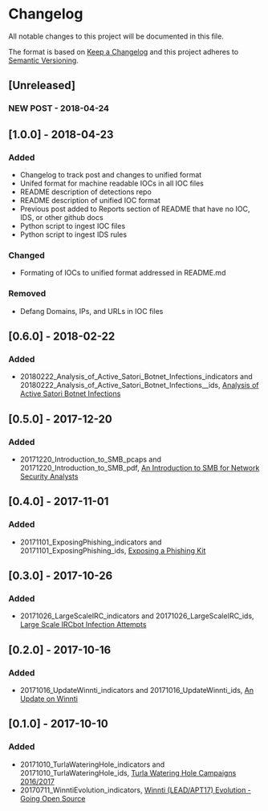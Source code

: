 # Changelog
All notable changes to this project will be documented in this file.

The format is based on [Keep a Changelog](http://keepachangelog.com/en/1.0.0/)
and this project adheres to [Semantic Versioning](http://semver.org/spec/v2.0.0.html).

## [Unreleased]
### NEW POST - 2018-04-24

## [1.0.0] - 2018-04-23
### Added
- Changelog to track post and changes to unified format
- Unifed format for machine readable IOCs in all IOC files
- README description of detections repo
- README description of unified IOC format
- Previous post added to Reports section of README that have no IOC, IDS, or other github docs
- Python script to ingest IOC files
- Python script to ingest IDS rules

### Changed
- Formating of IOCs to unified format addressed in README.md

### Removed
- Defang Domains, IPs, and URLs in IOC files

## [0.6.0] - 2018-02-22
### Added
- 20180222_Analysis_of_Active_Satori_Botnet_Infections_indicators and 20180222_Analysis_of_Active_Satori_Botnet_Infections__ids, [Analysis of Active Satori Botnet Infections](https://401trg.pw/analysis-of-active-satori-botnet-infections)

## [0.5.0] - 2017-12-20
### Added
- 20171220_Introduction_to_SMB_pcaps and 20171220_Introduction_to_SMB_pdf, [An Introduction to SMB for Network Security Analysts](https://401trg.pw/an-introduction-to-smb-for-network-security-analysts)

## [0.4.0] - 2017-11-01
### Added
- 20171101_ExposingPhishing_indicators and 20171101_ExposingPhishing_ids, [Exposing a Phishing Kit](https://401trg.pw/exposing-a-phishing-kit)

## [0.3.0] - 2017-10-26
### Added
- 20171026_LargeScaleIRC_indicators and 20171026_LargeScaleIRC_ids, [Large Scale IRCbot Infection Attempts](https://401trg.pw/large_scale_ircbot_infection_attempts)

## [0.2.0] - 2017-10-16
### Added
- 20171016_UpdateWinnti_indicators and 20171016_UpdateWinnti_ids, [An Update on Winnti](https://401trg.pw/an-update-on-winnti)

## [0.1.0] - 2017-10-10
### Added
- 20171010_TurlaWateringHole_indicators and 20171010_TurlaWateringHole_ids, [Turla Watering Hole Campaigns 2016/2017]()
- 20170711_WinntiEvolution_indicators, [Winnti (LEAD/APT17) Evolution - Going Open Source](https://401trg.pw/winnti-evolution-going-open-source)
